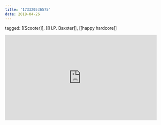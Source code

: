 ```yaml
---
title: '173320536575'
date: 2018-04-26
---
```

tagged: [[Scooter]], [[H.P. Baxxter]], [[happy hardcore]]
<iframe allow="accelerometer; autoplay; clipboard-write; encrypted-media; gyroscope; picture-in-picture" allowfullscreen="" frameborder="0" height="281" id="youtube_iframe" src="https://www.youtube.com/embed/jk9rMH8H9QU?feature=oembed&amp;enablejsapi=1&amp;origin=https://safe.txmblr.com&amp;wmode=opaque" width="500"></iframe>